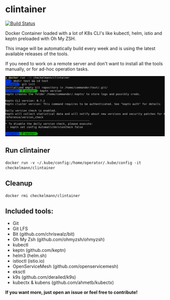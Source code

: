 # clintainer

[![Build Status](https://travis-ci.com/checkelmann/clintainer.svg?branch=main)](https://travis-ci.com/checkelmann/clintainer)

Docker Container loaded with a lot of K8s CLI's like kubectl, helm, istio and keptn preloaded with Oh My ZSH.

This image will be automatically build every week and is using the latest available releases of the tools.

If you need to work on a remote server and don't want to install all the tools manually, or for ad-hoc operation tasks.

![Screenshot](screenshot.png)

## Run clintainer

```
docker run -v ~/.kube/config:/home/operator/.kube/config -it checkelmann/clintainer
```
## Cleanup
```
docker rmi checkelmann/clintainer
```

## Included tools:

- Git
- Git LFS
- Bit (github.com/chriswalz/bit)
- Oh My Zsh (github.com/ohmyzsh/ohmyzsh)
- kubectl 
- keptn (github.com/keptn)
- helm3 (helm.sh)
- istioctl (istio.io)
- OpenServiceMesh (github.com/openservicemesh)
- eksctl
- k9s (github.com/derailed/k9s)
- kubectx & kubens (github.com/ahmetb/kubectx)

__If you want more, just open an issue or feel free to contribute!__